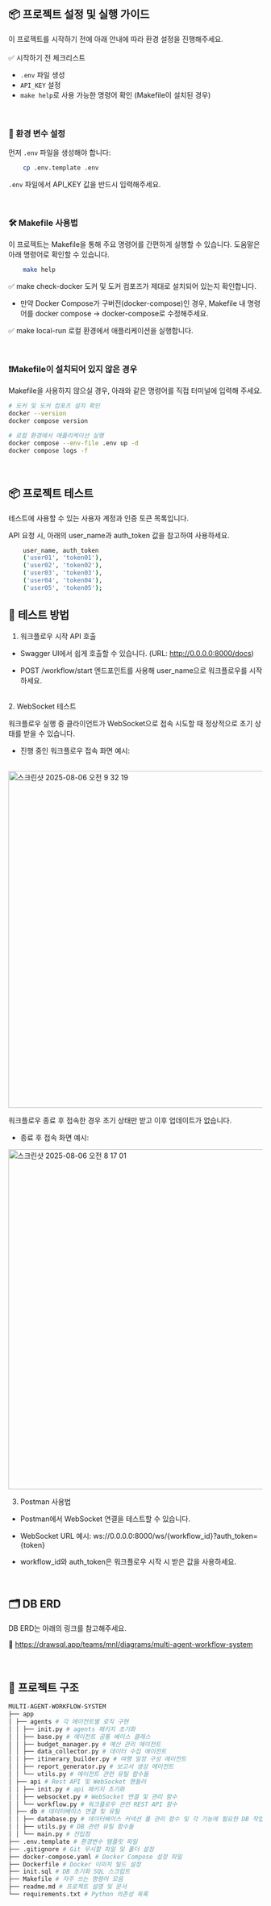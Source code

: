 
## 📦 프로젝트 설정 및 실행 가이드

이 프로젝트를 시작하기 전에 아래 안내에 따라 환경 설정을 진행해주세요. 
<br>
<br>
✅ 시작하기 전 체크리스트
- `.env` 파일 생성
- `API_KEY` 설정
- `make help`로 사용 가능한 명령어 확인 (Makefile이 설치된 경우)
<br>

### 🔧 환경 변수 설정

먼저 `.env` 파일을 생성해야 합니다:

```bash
    cp .env.template .env
```
`.env` 파일에서 API_KEY 값을 반드시 입력해주세요.

<br>

### 🛠️ Makefile 사용법

이 프로젝트는 Makefile을 통해 주요 명령어를 간편하게 실행할 수 있습니다.
도움말은 아래 명령어로 확인할 수 있습니다.
```bash
    make help
```

✅ make check-docker
도커 및 도커 컴포즈가 제대로 설치되어 있는지 확인합니다.

- 만약 Docker Compose가 구버전(docker-compose)인 경우, Makefile 내 명령어를 docker compose → docker-compose로 수정해주세요.

✅ make local-run
로컬 환경에서 애플리케이션을 실행합니다.

<br>

### ❗Makefile이 설치되어 있지 않은 경우  
Makefile을 사용하지 않으실 경우, 아래와 같은 명령어를 직접 터미널에 입력해 주세요.

```bash
# 도커 및 도커 컴포즈 설치 확인
docker --version
docker compose version

# 로컬 환경에서 애플리케이션 실행
docker compose --env-file .env up -d
docker compose logs -f
```
<br>

## 📦 프로젝트 테스트
테스트에 사용할 수 있는 사용자 계정과 인증 토큰 목록입니다.
<br>

API 요청 시, 아래의 user_name과 auth_token 값을 참고하여 사용하세요.<br>

```bash
    user_name, auth_token
    ('user01', 'token01'),
    ('user02', 'token02'),
    ('user03', 'token03'),
    ('user04', 'token04'),
    ('user05', 'token05');

```
## 🚀 테스트 방법
1. 워크플로우 시작 API 호출
* Swagger UI에서 쉽게 호출할 수 있습니다. (URL: http://0.0.0.0:8000/docs)

* POST /workflow/start 엔드포인트를 사용해 user_name으로 워크플로우를 시작하세요.
<br>
2. WebSocket 테스트

워크플로우 실행 중 클라이언트가 WebSocket으로 접속 시도할 때 정상적으로 초기 상태를 받을 수 있습니다. <br>

* 진행 중인 워크플로우 접속 화면 예시:
<br>
<img width="1105" height="668" alt="스크린샷 2025-08-06 오전 9 32 19" src="https://github.com/user-attachments/assets/87bca1f6-0941-45a5-9ee7-2bbaafdb3e06" />


워크플로우 종료 후 접속한 경우 초기 상태만 받고 이후 업데이트가 없습니다.

* 종료 후 접속 화면 예시:
<img width="1156" height="674" alt="스크린샷 2025-08-06 오전 8 17 01" src="https://github.com/user-attachments/assets/63ad3471-c3af-4b75-b826-9b150aaa3155" />

3. Postman 사용법
* Postman에서 WebSocket 연결을 테스트할 수 있습니다.

* WebSocket URL 예시: ws://0.0.0.0:8000/ws/{workflow_id}?auth_token={token}

* workflow_id와 auth_token은 워크플로우 시작 시 받은 값을 사용하세요.

<br>

## 🗂️ DB ERD
DB ERD는 아래의 링크를 참고해주세요.
<br>

🔗 https://drawsql.app/teams/mnl/diagrams/multi-agent-workflow-system

<br>

## 📁 프로젝트 구조
```bash
MULTI-AGENT-WORKFLOW-SYSTEM
├── app
│ ├── agents # 각 에이전트별 로직 구현
│ │ ├── init.py # agents 패키지 초기화
│ │ ├── base.py # 에이전트 공통 베이스 클래스
│ │ ├── budget_manager.py # 예산 관리 에이전트
│ │ ├── data_collector.py # 데이터 수집 에이전트
│ │ ├── itinerary_builder.py # 여행 일정 구성 에이전트
│ │ ├── report_generator.py # 보고서 생성 에이전트
│ │ └── utils.py # 에이전트 관련 유틸 함수들
│ ├── api # Rest API 및 WebSocket 핸들러
│ │ ├── init.py # api 패키지 초기화
│ │ ├── websocket.py # WebSocket 연결 및 관리 함수
│ │ └── workflow.py # 워크플로우 관련 REST API 함수
│ ├── db # 데이터베이스 연결 및 유틸
│ │ ├── database.py # 데이터베이스 커넥션 풀 관리 함수 및 각 기능에 필요한 DB 작업 함수
│ │ ├── utils.py # DB 관련 유틸 함수들
│ │ └── main.py # 진입점
├── .env.template # 환경변수 템플릿 파일
├── .gitignore # Git 무시할 파일 및 폴더 설정
├── docker-compose.yaml # Docker Compose 설정 파일
├── Dockerfile # Docker 이미지 빌드 설정
├── init.sql # DB 초기화 SQL 스크립트
├── Makefile # 자주 쓰는 명령어 모음
├── readme.md # 프로젝트 설명 및 문서
└── requirements.txt # Python 의존성 목록
```
